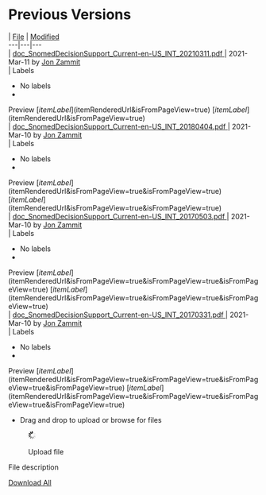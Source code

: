 # Previous Versions

|  [File](/display/DOCCDS/Previous+Versions?sortBy=name&sortOrder=ascending) |  [Modified](/display/DOCCDS/Previous+Versions?sortBy=date&sortOrder=ascending)  
---|---|---  
|  [ doc_SnomedDecisionSupport_Current-en-US_INT_20210311.pdf ](/download/attachments/123897761/doc_SnomedDecisionSupport_Current-en-US_INT_20210311.pdf?api=v2 "Download") |  2021-Mar-11 by [Jon Zammit](    /display/~jzammit
)  
|  Labels

  * No labels 
  * 
Preview [$itemLabel]($itemRenderedUrl&isFromPageView=true) [$itemLabel]($itemRenderedUrl&isFromPageView=true)  
|  [ doc_SnomedDecisionSupport_Current-en-US_INT_20180404.pdf ](/download/attachments/123897761/doc_SnomedDecisionSupport_Current-en-US_INT_20180404.pdf?api=v2 "Download") |  2021-Mar-10 by [Jon Zammit](    /display/~jzammit
)  
|  Labels

  * No labels 
  * 
Preview [$itemLabel]($itemRenderedUrl&isFromPageView=true&isFromPageView=true) [$itemLabel]($itemRenderedUrl&isFromPageView=true&isFromPageView=true)  
|  [ doc_SnomedDecisionSupport_Current-en-US_INT_20170503.pdf ](/download/attachments/123897761/doc_SnomedDecisionSupport_Current-en-US_INT_20170503.pdf?api=v2 "Download") |  2021-Mar-10 by [Jon Zammit](    /display/~jzammit
)  
|  Labels

  * No labels 
  * 
Preview [$itemLabel]($itemRenderedUrl&isFromPageView=true&isFromPageView=true&isFromPageView=true) [$itemLabel]($itemRenderedUrl&isFromPageView=true&isFromPageView=true&isFromPageView=true)  
|  [ doc_SnomedDecisionSupport_Current-en-US_INT_20170331.pdf ](/download/attachments/123897761/doc_SnomedDecisionSupport_Current-en-US_INT_20170331.pdf?api=v2 "Download") |  2021-Mar-10 by [Jon Zammit](    /display/~jzammit
)  
|  Labels

  * No labels 
  * 
Preview [$itemLabel]($itemRenderedUrl&isFromPageView=true&isFromPageView=true&isFromPageView=true&isFromPageView=true) [$itemLabel]($itemRenderedUrl&isFromPageView=true&isFromPageView=true&isFromPageView=true&isFromPageView=true)  
  
* Drag and drop to upload or browse for files

<figure><img src="images/wait.gif" alt="" title=""><figcaption><p>Upload file</p></figcaption></figure>

File description

[Download All](/pages/downloadallattachments.action?pageId=123897761 "Download all the latest versions of attachments on this page as single zip file.")
